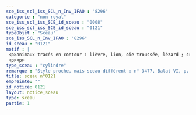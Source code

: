 ```yaml
---
sce_iss_scl_iss_SCL_n_Inv_IFAO : "8296"
categorie : "non royal"
sce_iss_scl_iss_SCE_id_sceau : "0008"
sce_iss_scl_iss_SCE_id_sceau : "0121"
typeObjet : "Sceau"
sce_iss_SCL_n_Inv_IFAO : "8296"
id_sceau : "0121"
motif : |
 <p>animaux tracés en contour : lièvre, lion, oie troussée, lézard ; croix, signe nfr.</p>
 <p><p>
type_sceau : "cylindre"
remarque : "Style proche, mais sceau différent : n° 3477, Balat VI, p. 418 ; cp. sceau 0154."
title: sceau n°0121
empreinte: ""
id_notice: 0121
layout: notice_sceau
type: sceau
partie: 1
---
```

